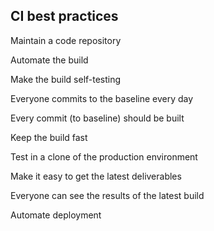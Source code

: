 ## CI best practices
Maintain a code repository

Automate the build

Make the build self-testing

Everyone commits to the baseline every day

Every commit (to baseline) should be built

Keep the build fast

Test in a clone of the production environment

Make it easy to get the latest deliverables

Everyone can see the results of the latest build

Automate deployment